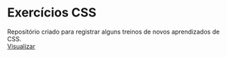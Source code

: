 # Exercícios CSS
Repositório criado para registrar alguns treinos de novos aprendizados de CSS. <br>
<a href="https://anagutierra.github.io/Exercicios-CSS/">Visualizar</a>
